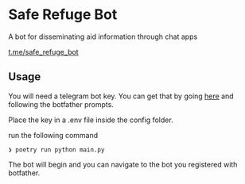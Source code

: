 # Safe Refuge Bot
A bot for disseminating aid information through chat apps

[t.me/safe_refuge_bot](http://t.me/safe_refuge_bot)

## Usage

You will need a telegram bot key. You can get that by going [here](https://t.me/botfather) and following the botfather prompts.

Place the key in a .env file inside the config folder.

run the following command

```shell
❯ poetry run python main.py          
```
The bot will begin and you can navigate to the bot you registered with botfather.